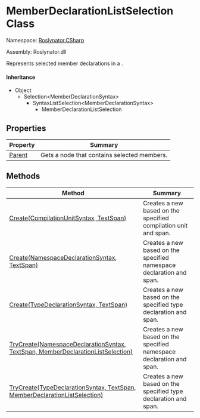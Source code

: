 # MemberDeclarationListSelection Class

Namespace: [Roslynator.CSharp](../README.md)

Assembly: Roslynator\.dll


Represents selected member declarations in a \.

#### Inheritance

* Object
  * Selection\<MemberDeclarationSyntax>
    * SyntaxListSelection\<MemberDeclarationSyntax>
      * MemberDeclarationListSelection

## Properties

| Property| Summary|
| --- | --- |
| [Parent](Parent/README.md) | Gets a node that contains selected members\. |

## Methods

| Method| Summary|
| --- | --- |
| [Create(CompilationUnitSyntax, TextSpan)](Create/README.md) | Creates a new  based on the specified compilation unit and span\. |
| [Create(NamespaceDeclarationSyntax, TextSpan)](Create/README.md) | Creates a new  based on the specified namespace declaration and span\. |
| [Create(TypeDeclarationSyntax, TextSpan)](Create/README.md) | Creates a new  based on the specified type declaration and span\. |
| [TryCreate(NamespaceDeclarationSyntax, TextSpan, MemberDeclarationListSelection)](TryCreate/README.md) | Creates a new  based on the specified namespace declaration and span\. |
| [TryCreate(TypeDeclarationSyntax, TextSpan, MemberDeclarationListSelection)](TryCreate/README.md) | Creates a new  based on the specified type declaration and span\. |

